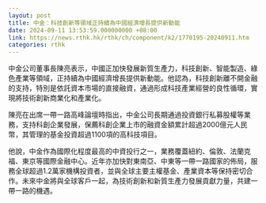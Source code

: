```yaml
---
layout: post
title: 中金：科技創新等領域正持續為中國經濟增長提供新動能
date: 2024-09-11 13:53:59.000000000 +08:00
link: https://news.rthk.hk/rthk/ch/component/k2/1770195-20240911.htm
categories: rthk
---
```


中金公司董事長陳亮表示，中國正加快發展新質生產力，科技創新、智能製造、綠色產業等領域，正持續為中國經濟增長提供新動能。他認為，科技創新離不開金融的支持，特別是依託資本市場的直接融資，通過形成科技產業經營的良性循環，實現將技術創新商業化和產業化。

陳亮在出席一帶一路高峰論壇時指出，中金公司長期通過投資銀行私募股權等業務，支持科創企業發展，保薦科創企業上市的融資金額累計超過2000億元人民幣，其管理的基金投資超過1100項的高科技項目。

他說，中金作為國際化程度最高的中資投行之一，業務覆蓋紐約、倫敦、法蘭克福、東京等國際金融中心。近年亦加快對東南亞、中東等一帶一路國家的佈局，服務全球超過1.2萬家機構投資者，並與全球主要主權基金、產業資本等保持密切合作。未來中金將與全球客戶一起，為技術創新和新質生產力發展貢獻力量，共建一帶一路的機遇。
